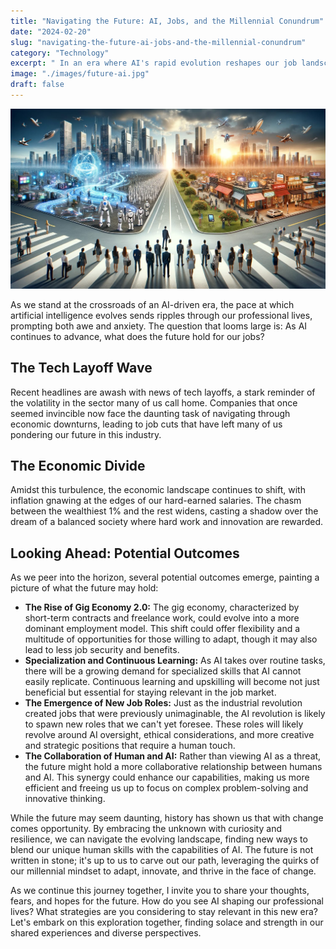 ```yaml
---
title: "Navigating the Future: AI, Jobs, and the Millennial Conundrum"
date: "2024-02-20"
slug: "navigating-the-future-ai-jobs-and-the-millennial-conundrum"
category: "Technology"
excerpt: " In an era where AI's rapid evolution reshapes our job landscape, a 35-year-old millennial developer reflects on the future of work amidst tech layoffs, economic uncertainties, and the widening wealth gap."
image: "./images/future-ai.jpg"
draft: false
---
```


![The future of AI and tech](./images/future-ai.jpg)
<br />
<div class="prose prose-lg max-w-none">

  As we stand at the crossroads of an AI-driven era, the pace at which artificial intelligence evolves sends ripples through our professional lives, prompting both awe and anxiety. The question that looms large is: As AI continues to advance, what does the future hold for our jobs?

  ## The Tech Layoff Wave
  
  Recent headlines are awash with news of tech layoffs, a stark reminder of the volatility in the sector many of us call home. Companies that once seemed invincible now face the daunting task of navigating through economic downturns, leading to job cuts that have left many of us pondering our future in this industry.

  ## The Economic Divide
  
  Amidst this turbulence, the economic landscape continues to shift, with inflation gnawing at the edges of our hard-earned salaries. The chasm between the wealthiest 1% and the rest widens, casting a shadow over the dream of a balanced society where hard work and innovation are rewarded.

  ## Looking Ahead: Potential Outcomes
  
  As we peer into the horizon, several potential outcomes emerge, painting a picture of what the future may hold:

  - **The Rise of Gig Economy 2.0:** The gig economy, characterized by short-term contracts and freelance work, could evolve into a more dominant employment model. This shift could offer flexibility and a multitude of opportunities for those willing to adapt, though it may also lead to less job security and benefits.
  - **Specialization and Continuous Learning:** As AI takes over routine tasks, there will be a growing demand for specialized skills that AI cannot easily replicate. Continuous learning and upskilling will become not just beneficial but essential for staying relevant in the job market.
  - **The Emergence of New Job Roles:** Just as the industrial revolution created jobs that were previously unimaginable, the AI revolution is likely to spawn new roles that we can't yet foresee. These roles will likely revolve around AI oversight, ethical considerations, and more creative and strategic positions that require a human touch.
  - **The Collaboration of Human and AI:** Rather than viewing AI as a threat, the future might hold a more collaborative relationship between humans and AI. This synergy could enhance our capabilities, making us more efficient and freeing us up to focus on complex problem-solving and innovative thinking.

  While the future may seem daunting, history has shown us that with change comes opportunity. By embracing the unknown with curiosity and resilience, we can navigate the evolving landscape, finding new ways to blend our unique human skills with the capabilities of AI. The future is not written in stone; it's up to us to carve out our path, leveraging the quirks of our millennial mindset to adapt, innovate, and thrive in the face of change.

  As we continue this journey together, I invite you to share your thoughts, fears, and hopes for the future. How do you see AI shaping our professional lives? What strategies are you considering to stay relevant in this new era? Let's embark on this exploration together, finding solace and strength in our shared experiences and diverse perspectives.
</div>